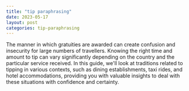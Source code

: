 ```yaml
---
title: "tip paraphrasing"
date: 2023-05-17
layout: post
categories: tip-paraphrasing
---
```


The manner in which gratuities are awarded can create confusion and insecurity for large numbers of travellers. Knowing the right time and amount to tip can vary significantly depending on the country and the particular service received. In this guide, we'll look at traditions related to tipping in various contexts, such as dining establishments, taxi rides, and hotel accommodations, providing you with valuable insights to deal with these situations with confidence and certainty.